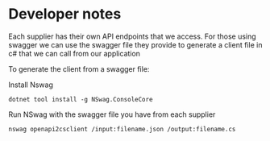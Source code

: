 # Developer notes
Each supplier has their own API endpoints that we access.
For those using swagger we can use the swagger file they provide to generate a client file in c# that we can call from our application

To generate the client from a swagger file:

Install Nswag
```
dotnet tool install -g NSwag.ConsoleCore
```
Run NSwag with the swagger file you have from each supplier
```
nswag openapi2csclient /input:filename.json /output:filename.cs
```
